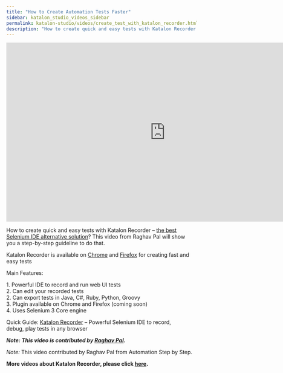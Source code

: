 ```yaml
---
title: "How to Create Automation Tests Faster"
sidebar: katalon_studio_videos_sidebar
permalink: katalon-studio/videos/create_test_with_katalon_recorder.html
description: "How to create quick and easy tests with Katalon Recorder which is the Selenium IDE-compatible replacement on latest Chrome and Firefox."
---
```

<iframe width="840" height="473" src="https://www.youtube.com/embed/KBI1NZAICK4?feature=oembed" frameborder="0" allow="autoplay; encrypted-media" allowfullscreen="">&nbsp;</iframe>

How to create quick and easy tests with Katalon Recorder – [the best Selenium IDE alternative solution](/katalon-studio/blog/selenium-ide-alternative-firefox-chrome/)? This video from Raghav Pal will show you a step-by-step guideline to do that.

Katalon Recorder is available on [Chrome](https://chrome.google.com/webstore/detail/katalon-automation-record/ljdobmomdgdljniojadhoplhkpialdid?utm_source=chrome-ntp-icon) and [Firefox](https://addons.mozilla.org/en-US/firefox/addon/katalon-automation-record/) for creating fast and easy tests

Main Features:

1\. Powerful IDE to record and run web UI tests  
2\. Can edit your recorded tests  
2\. Can export tests in Java, C#, Ruby, Python, Groovy  
3\. Plugin available on Chrome and Firefox (coming soon)  
4\. Uses Selenium 3 Core engine

Quick Guide: [Katalon Recorder](/katalon-studio/blog/katalon-automation-recorder/) – Powerful Selenium IDE to record, debug, play tests in any browser

**_Note: This video is contributed by [Raghav Pal](https://www.youtube.com/automationstepbystep)._**

_Note:_ This video contributed by Raghav Pal from Automation Step by Step.

**More videos about Katalon Recorder, please click [here](https://www.katalon.com/videos/katalon-recorder-videos/).**
